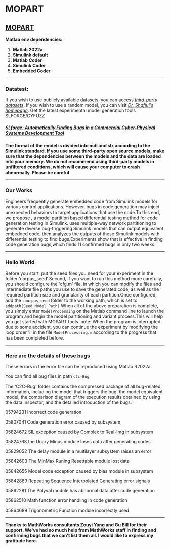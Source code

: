 # MOPART
## [MOPART](https://github.com/Simulink-Testing-Code/RECORD.git)
**Matlab env dependencies:**
1. **Matlab 2022a**
2. **Simulink default**
3. **Matlab Coder**
4. **Simulink Coder**
5. **Embedded Coder**
***
### Datatest:
If you wish to use publicly available datasets, you can access *[third-party datasets](https://drive.google.com/drive/folders/173ik08oi3BCnPzjlZkHYhMAkp93zW-V4?usp=sharing)*. If you wish to use a random model, 
you can visit *[Dr. Shafiul's homepage](https://github.com/verivital/slsf_randgen/wiki)*. Get the latest experimental model generation tools SLFORGE/CYFUZZ

##### [SLforge: Automatically Finding Bugs in a Commercial Cyber-Physical Systems Development Tool](https://github.com/verivital/slsf_randgen/wiki#getting-slforge)
**The format of the model is divided into mdl and slx according to the Simulink standard. If you use some third-party open source models, make sure that the dependencies 
between the models and the data are loaded into your memory. We do not recommend using third-party models in unfiltered conditions, which will cause your computer
to crash abnormally. Please be careful**
***
### Our Works
Engineers frequently generate embedded code from Simulink models for various control applications. However, bugs in code generation may inject unexpected behaviors to target applications that use the code.To this end, we propose , a model partition based differential testing method for code generation testing in Simulink. uses multiple-way network partitioning to generate diverse bug-triggering Simulink models that can output equivalent embedded code. then analyzes the outputs of these Simulink models with differential testing to find bugs.Experiments show that  is effective in finding code generation bugs,which finds 11 confirmed bugs in only two weeks.

***
### Hello World
Before you start, put the seed files you need for your experiment in the folder 'corpus_seed'.Second, if you want to run this method more carefully, you should configure the 'cfg.m' file, in which you can modify the files and intermediate file paths you use to save the generated code, as well as the required partition size and granularity of each partition.Once configured, add the `courpus_seed` folder to the working path, which is set to ```addpath(Seed_Model_Path)```
When all of the above preparation is complete, you simply enter ```ModelProcessing``` on the Matlab command line to launch the program and begin the model partitioning and variant process.This will help you get started with MOPART tools.
note: When the program is interrupted due to some accident, you can continue the experiment by modifying the loop order 'i' in the file ```ModelProcessing.m``` according to the progress that has been completed before.
***

### Here are the details of these bugs
These errors in the error file can be reproduced using Matlab R2022a.

You can find all bug files in path `c2c-Bug`.

The 'C2C-Bug' folder contains the compressed package of all bug-related information, including the model that triggers the bug, the model equivalent model, the comparison diagram of the execution results obtained by using the data inspector, and the detailed introduction of the bugs.

05794231 Incorrect code generation

05807041 Code generation error caused by subsystem  

05824672  SIL exception caused by Complex to Real-Img in subsystem

05824768  the Unary Minus module loses data after generating codes

05829052  The delay module in a multilayer subsystem raises an error

05842603  The MinMax Runing Resettable module lost data

05842655  Model code exception caused by bias module in subsystem

05842869  Repeating Sequence Interpolated Generating error signals

05862281  The Polyval module has abnormal data after code generation

05862510  Math function error handling in code generation

05864689  Trigonometric Function module incorrectly used
***
**Thanks to MathWorks consultants Zouyi Yang and Gu Bill for their support. We've had so much help from MathWorks staff in finding and confirming bugs that we can't list them all. I would like to express my gratitude here.**
